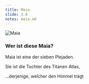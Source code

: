 ```yaml
---
title: Maia
slide: 3.8
notes: maia.md
---
```


![Maia](https://upload.wikimedia.org/wikipedia/commons/thumb/6/64/Hermes_Maia_Staatliche_Antikensammlungen_2304.jpg/220px-Hermes_Maia_Staatliche_Antikensammlungen_2304.jpg)

<!-- .mod: class="no-note" -->

### Wer ist diese Maia?

Maia ist eine der sieben Plejaden.

Sie ist die Tochter des Titanen Atlas,

...derjenige, welcher den Himmel trägt

<!-- .mod: class="fragment" -->
